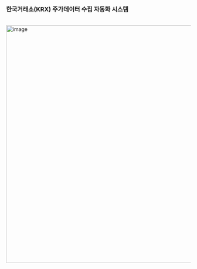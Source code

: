 
### 한국거래소(KRX) 주가데이터 수집 자동화 시스템 

<br>
<img width=650 alt="image" src="https://user-images.githubusercontent.com/77683645/180650832-b78c339c-ba92-4359-8aff-5ce38cf67f69.png">
